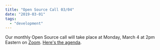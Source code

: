 ```yaml
---
title: "Open Source Call 03/04"
date: "2019-03-01"
tags: 
  - "development"
---
```


Our monthly Open Source call will take place at Monday, March 4 at 2pm Eastern on [Zoom](https://zoom.us/j/5125249718). [Here's the agenda](https://docs.google.com/document/d/1pmdNmtILR4f1uljIwT-YA8Yp0Hg9FSdoFHVRCAJRmG4/edit?usp=sharing).
